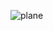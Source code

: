 ![plane](https://user-images.githubusercontent.com/63654278/135745691-ca3a2b9b-fc84-4c80-8bb4-452ab85d4164.gif)
